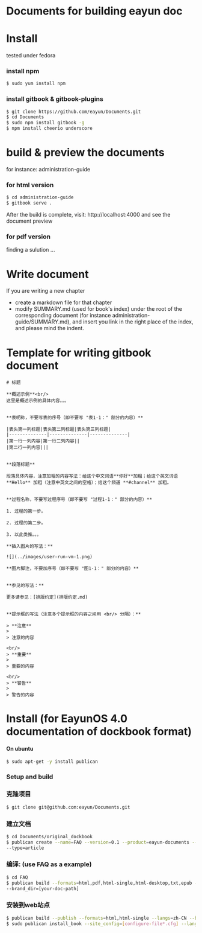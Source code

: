 Documents for building eayun doc
==========

Install
=======

tested under fedora

### install npm

```bash
$ sudo yum install npm
```

### install gitbook & gitbook-plugins

```bash
$ git clone https://github.com/eayun/Documents.git
$ cd Documents
$ sudo npm install gitbook -g
$ npm install cheerio underscore
```

build & preview the documents
==========

for instance: administration-guide

### for html version

```bash
$ cd administration-guide
$ gitbook serve .
```

After the build is complete, visit: http://localhost:4000 and see the document preview

### for pdf version

finding a sulution ...

Write document
==========

If you are writing a new chapter
* create a markdown file for that chapter
* modify SUMMARY.md (used for book's index) under the root of the corresponding document (for
  instance administration-guide/SUMMARY.md), and insert you link in the right place of the index,
  and please mind the indent.

Template for writing gitbook document
==========

```
# 标题

**概述示例**<br/>
这里是概述示例的具体内容。。。


**表明称，不要写表的序号（即不要写 "表1-1：" 部分的内容）**

|表头第一列标题|表头第二列标题|表头第三列标题|
|--------------|--------------|--------------|
|第一行一列内容|第一行二列内容||
|第二行一列内容|||


**段落标题**

段落具体内容，注意加粗的内容写法：给这个中文词语**你好**加粗；给这个英文词语 **Hello** 加粗（注意中英文之间的空格）；给这个频道 **#channel** 加粗。


**过程名称，不要写过程序号（即不要写 "过程1-1：" 部分的内容）**

1. 过程的第一步。

2. 过程的第二步。

3. 以此类推。。。

**插入图片的写法：**

![](../images/user-run-vm-1.png)

**图片脚注，不要加序号（即不要写 "图1-1：" 部分的内容）**


**参见的写法：**

更多请参见：[排版约定](排版约定.md)


**提示框的写法（注意多个提示框的内容之间用 <br/> 分隔）：**

> **注意**
>
> 注意的内容

<br/>
> **重要**
>
> 重要的内容

<br/>
> **警告**
>
> 警告的内容
```

Install (for EayunOS 4.0 documentation of dockbook format)
=======

#### On ubuntu

```bash
$ sudo apt-get -y install publican
```

### Setup and build

### 克隆项目

```bash
$ git clone git@github.com:eayun/Documents.git
```

### 建立文档

```bash
$ cd Documents/original_dockbook
$ publican create --name=FAQ --version=0.1 --product=eayun-documents --brand=eayun --lang=zh-CN
--type=article
```

### 编译: (use FAQ as a example)

```bash
$ cd FAQ 
$ publican build --formats=html,pdf,html-single,html-desktop,txt,epub --langs=zh-CN
--brand_dir=[your-doc-path]
```

### 安装到web站点

```bash
$ publican build --publish --formats=html,html-single --langs=zh-CN --brand_dir=[your-doc-path]
$ sudo publican install_book --site_config=[configure-file*.cfg] --lang=zh-CN
```

